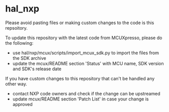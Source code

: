 # hal_nxp

Please avoid pasting files or making custom changes to the code is this repsoitory.

To update this repository with the latest code from MCUXpresso, please do the following:
 - use hal/nxp/mcux/scripts/import_mcux_sdk.py to import the files from the SDK archive
 - update the mcux/README section 'Status' with MCU name, SDK version and SDK's release date
 
If you have custom changes to this repository that can't be handled any other way.
 - contact NXP code owners and check if the change can be upstreamed
 - update mcux/README section 'Patch List' in case your change is approved
